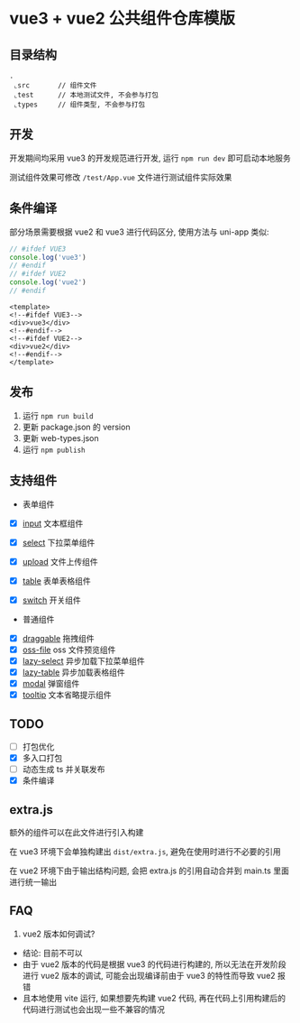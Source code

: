 # vue3 + vue2 公共组件仓库模版

## 目录结构
```
.
 ⌞src       // 组件文件
 ⌞test      // 本地测试文件, 不会参与打包
 ⌞types     // 组件类型, 不会参与打包
```


## 开发
开发期间均采用 vue3 的开发规范进行开发, 运行 `npm run dev` 即可启动本地服务

测试组件效果可修改 `/test/App.vue` 文件进行测试组件实际效果

## 条件编译
部分场景需要根据 vue2 和 vue3 进行代码区分, 使用方法与 uni-app 类似: 
```javascript
// #ifdef VUE3
console.log('vue3')
// #endif
// #ifdef VUE2
console.log('vue2')
// #endif
```

```vue
<template>
<!--#ifdef VUE3-->
<div>vue3</div>
<!--#endif-->
<!--#ifdef VUE2-->
<div>vue2</div>
<!--#endif-->
</template>
```

## 发布
1. 运行 `npm run build`
2. 更新 package.json 的 version
3. 更新 web-types.json
4. 运行 `npm publish`

## 支持组件

- 表单组件

- [x] [input](./src/components/form/input/README.md) 文本框组件
- [x] [select](./src/components/form/select/README.md) 下拉菜单组件
- [x] [upload](./src/components/form/upload/README.md) 文件上传组件
- [x] [table](./src/components/form/table/README.md) 表单表格组件
- [x] [switch](./src/components/form/switch/README.md) 开关组件


- 普通组件

- [x] [draggable](./src/components/draggable/README.md) 拖拽组件
- [x] [oss-file](./src/components/form/upload/components/oss-file/README.md) oss 文件预览组件
- [x] [lazy-select](./src/components/lazy-select/README.md) 异步加载下拉菜单组件
- [x] [lazy-table](./src/components/lazy-table/README.md) 异步加载表格组件
- [x] [modal](./src/components/modal/README.md) 弹窗组件
- [x] [tooltip](./src/components/tooltip/README.md) 文本省略提示组件

## TODO
- [ ] 打包优化
- [x] 多入口打包
- [ ] 动态生成 ts 并关联发布
- [x] 条件编译

## extra.js

额外的组件可以在此文件进行引入构建

在 vue3 环境下会单独构建出 `dist/extra.js`, 避免在使用时进行不必要的引用

在 vue2 环境下由于输出结构问题, 会把 extra.js 的引用自动合并到 main.ts 里面进行统一输出 

## FAQ
1. vue2 版本如何调试?
- 结论: 目前不可以
- 由于 vue2 版本的代码是根据 vue3 的代码进行构建的, 所以无法在开发阶段进行 vue2 版本的调试, 可能会出现编译前由于 vue3 的特性而导致 vue2 报错
- 且本地使用 vite 运行, 如果想要先构建 vue2 代码, 再在代码上引用构建后的代码进行测试也会出现一些不兼容的情况

